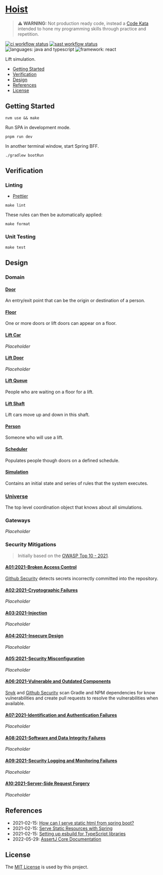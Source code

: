 # [Hoist](https://github.com/dbtedman/kata-hoist)

> **⚠️ WARNING:** Not production ready code, instead a [Code Kata](https://github.com/dbtedman#code-kata) intended to
> hone my programming skills through practice and repetition.

[![ci workflow status](https://img.shields.io/github/workflow/status/dbtedman/kata-hoist/ci?style=for-the-badge&logo=github&label=ci)](https://github.com/dbtedman/kata-hoist/actions/workflows/ci.yml)
[![sast workflow status](https://img.shields.io/github/workflow/status/dbtedman/kata-hoist/sast?style=for-the-badge&logo=github&label=sast)](https://github.com/dbtedman/kata-hoist/actions/workflows/sast.yml)
![languages: java and typescript](https://img.shields.io/badge/languages-java%20and%20typescript-blue.svg?style=for-the-badge)
![framework: react](https://img.shields.io/badge/frameworks-spring%20and%20react-blue.svg?style=for-the-badge)

Lift simulation.

-   [Getting Started](#getting-started)
-   [Verification](#verification)
-   [Design](#design)
-   [References](#references)
-   [License](#license)

## Getting Started

```shell
nvm use && make
```

Run SPA in development mode.

```shell
pnpm run dev
```

In another terminal window, start Spring BFF.

```shell
./gradlew bootRun
```

## Verification

### Linting

-   [Prettier](https://prettier.io)

```shell
make lint
```

These rules can then be automatically applied:

```shell
make format
```

### Unit Testing

```shell
make test
```

## Design

### Domain

#### [Door](./src/main/java/com/danieltedman/hoist/internal/domain/door/)

An entry/exit point that can be the origin or destination of a person.

#### [Floor](./src/main/java/com/danieltedman/hoist/internal/domain/floor/)

One or more doors or lift doors can appear on a floor.

#### [Lift Car](./src/main/java/com/danieltedman/hoist/internal/domain/liftcar/)

_Placeholder_

#### [Lift Door](./src/main/java/com/danieltedman/hoist/internal/domain/liftdoor/)

_Placeholder_

#### [Lift Queue](./src/main/java/com/danieltedman/hoist/internal/domain/liftqueue/)

People who are waiting on a floor for a lift.

#### [Lift Shaft](./src/main/java/com/danieltedman/hoist/internal/domain/liftshaft/)

Lift cars move up and down in this shaft.

#### [Person](./src/main/java/com/danieltedman/hoist/internal/domain/person/)

Someone who will use a lift.

#### [Scheduler](./src/main/java/com/danieltedman/hoist/internal/domain/scheduler/)

Populates people though doors on a defined schedule.

#### [Simulation](./src/main/java/com/danieltedman/hoist/internal/domain/simulation/)

Contains an initial state and series of rules that the system executes.

### [Universe](./src/main/java/com/danieltedman/hoist/internal/domain/universe/)

The top level coordination object that knows about all simulations.

### Gateways

_Placeholder_

### Security Mitigations

> Initially based on the [OWASP Top 10 - 2021](https://owasp.org/www-project-top-ten/).

#### [A01:2021-Broken Access Control](https://owasp.org/Top10/A01_2021-Broken_Access_Control/)

[Github Security](https://github.com/features/security) detects secrets incorrectly committed into the repository.

#### [A02:2021-Cryptographic Failures](https://owasp.org/Top10/A02_2021-Cryptographic_Failures/)

_Placeholder_

#### [A03:2021-Injection](https://owasp.org/Top10/A03_2021-Injection/)

_Placeholder_

#### [A04:2021-Insecure Design](https://owasp.org/Top10/A04_2021-Insecure_Design/)

_Placeholder_

#### [A05:2021-Security Misconfiguration](https://owasp.org/Top10/A05_2021-Security_Misconfiguration/)

_Placeholder_

#### [A06:2021-Vulnerable and Outdated Components](https://owasp.org/Top10/A06_2021-Vulnerable_and_Outdated_Components/)

[Snyk](https://snyk.io) and [Github Security](https://github.com/features/security) scan Gradle and NPM dependencies for
know vulnerabilities and create pull requests to resolve the vulnerabilities when available.

#### [A07:2021-Identification and Authentication Failures](https://owasp.org/Top10/A07_2021-Identification_and_Authentication_Failures/)

_Placeholder_

#### [A08:2021-Software and Data Integrity Failures](https://owasp.org/Top10/A08_2021-Software_and_Data_Integrity_Failures/)

_Placeholder_

#### [A09:2021-Security Logging and Monitoring Failures](https://owasp.org/Top10/A09_2021-Security_Logging_and_Monitoring_Failures/)

_Placeholder_

#### [A10:2021-Server-Side Request Forgery](https://owasp.org/Top10/A10_2021-Server-Side_Request_Forgery_%28SSRF%29/)

_Placeholder_

## References

-   2021-02-15: [How can I serve static html from spring boot?](https://stackoverflow.com/questions/42393211#answer-48862637)
-   2021-02-15: [Serve Static Resources with Spring](https://www.baeldung.com/spring-mvc-static-resources)
-   2021-02-15: [Setting up esbuild for TypeScript libraries](https://jamesthom.as/2021/05/setting-up-esbuild-for-typescript-libraries/)
-   2022-05-29: [AssertJ Core Documentation](https://assertj.github.io/doc/)

## License

The [MIT License](./LICENSE.md) is used by this project.
